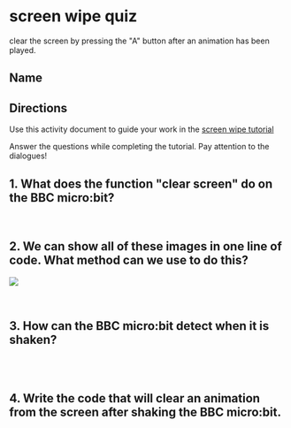 # screen wipe quiz

clear the screen by pressing the "A" button after an animation has been played.

## Name

## Directions

Use this activity document to guide your work in the [screen wipe tutorial](/lessons/screen-wipe/tutorial)

Answer the questions while completing the tutorial. Pay attention to the dialogues!

## 1. What does the function "clear screen" do on the BBC micro:bit? 

<br/>

## 2. We can show all of these images in one line of code. What method can we use to do this?

![](/static/mb/lessons/screen-wipe-0.png)

<br/>

## 3. How can the BBC micro:bit detect when it is shaken?

<br/>

<br/>

## 4. Write the code that will clear an animation from the screen after shaking the BBC micro:bit.

<br/>

